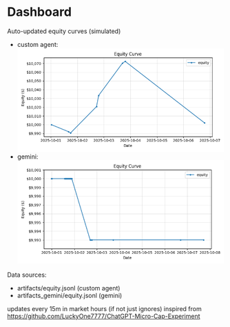 # Dashboard

Auto-updated equity curves (simulated)

- custom agent: ![Equity Curve](artifacts/equity.png?v=2b413d4)
- gemini: ![Equity Curve (Gemini)](artifacts_gemini/equity.png?v=2b413d4)

Data sources:
- artifacts/equity.jsonl (custom agent)
- artifacts_gemini/equity.jsonl (gemini)

updates every 15m in market hours (if not just ignores)
inspired from https://github.com/LuckyOne7777/ChatGPT-Micro-Cap-Experiment
